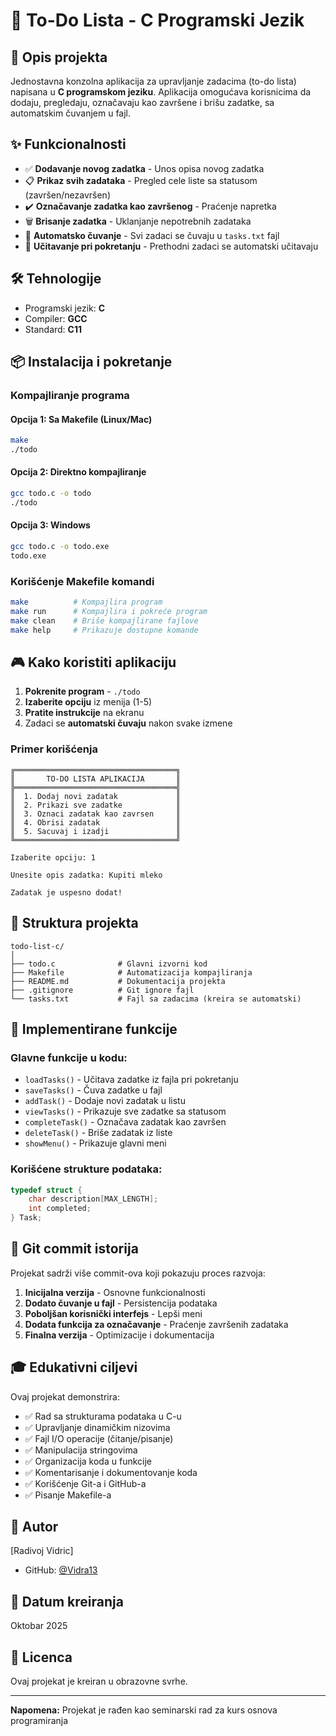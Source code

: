 # 📝 To-Do Lista - C Programski Jezik

## 📖 Opis projekta

Jednostavna konzolna aplikacija za upravljanje zadacima (to-do lista) napisana u **C programskom jeziku**. Aplikacija omogućava korisnicima da dodaju, pregledaju, označavaju kao završene i brišu zadatke, sa automatskim čuvanjem u fajl.

## ✨ Funkcionalnosti

- ✅ **Dodavanje novog zadatka** - Unos opisa novog zadatka
- 📋 **Prikaz svih zadataka** - Pregled cele liste sa statusom (završen/nezavršen)
- ✔️ **Označavanje zadatka kao završenog** - Praćenje napretka
- 🗑️ **Brisanje zadatka** - Uklanjanje nepotrebnih zadataka
- 💾 **Automatsko čuvanje** - Svi zadaci se čuvaju u `tasks.txt` fajl
- 🔄 **Učitavanje pri pokretanju** - Prethodni zadaci se automatski učitavaju

## 🛠️ Tehnologije

- Programski jezik: **C**
- Compiler: **GCC**
- Standard: **C11**

## 📦 Instalacija i pokretanje

### Kompajliranje programa

#### Opcija 1: Sa Makefile (Linux/Mac)
```bash
make
./todo
```

#### Opcija 2: Direktno kompajliranje
```bash
gcc todo.c -o todo
./todo
```

#### Opcija 3: Windows
```bash
gcc todo.c -o todo.exe
todo.exe
```

### Korišćenje Makefile komandi

```bash
make          # Kompajlira program
make run      # Kompajlira i pokreće program
make clean    # Briše kompajlirane fajlove
make help     # Prikazuje dostupne komande
```

## 🎮 Kako koristiti aplikaciju

1. **Pokrenite program** - `./todo`
2. **Izaberite opciju** iz menija (1-5)
3. **Pratite instrukcije** na ekranu
4. Zadaci se **automatski čuvaju** nakon svake izmene

### Primer korišćenja

```
╔════════════════════════════════════╗
║       TO-DO LISTA APLIKACIJA       ║
╠════════════════════════════════════╣
║  1. Dodaj novi zadatak             ║
║  2. Prikazi sve zadatke            ║
║  3. Oznaci zadatak kao zavrsen     ║
║  4. Obrisi zadatak                 ║
║  5. Sacuvaj i izadji               ║
╚════════════════════════════════════╝

Izaberite opciju: 1

Unesite opis zadatka: Kupiti mleko

Zadatak je uspesno dodat!
```

## 📂 Struktura projekta

```
todo-list-c/
│
├── todo.c              # Glavni izvorni kod
├── Makefile            # Automatizacija kompajliranja
├── README.md           # Dokumentacija projekta
├── .gitignore          # Git ignore fajl
└── tasks.txt           # Fajl sa zadacima (kreira se automatski)
```

## 🔧 Implementirane funkcije

### Glavne funkcije u kodu:

- `loadTasks()` - Učitava zadatke iz fajla pri pokretanju
- `saveTasks()` - Čuva zadatke u fajl
- `addTask()` - Dodaje novi zadatak u listu
- `viewTasks()` - Prikazuje sve zadatke sa statusom
- `completeTask()` - Označava zadatak kao završen
- `deleteTask()` - Briše zadatak iz liste
- `showMenu()` - Prikazuje glavni meni

### Korišćene strukture podataka:

```c
typedef struct {
    char description[MAX_LENGTH];
    int completed;
} Task;
```

## 📝 Git commit istorija

Projekat sadrži više commit-ova koji pokazuju proces razvoja:

1. **Inicijalna verzija** - Osnovne funkcionalnosti
2. **Dodato čuvanje u fajl** - Persistencija podataka
3. **Poboljšan korisnički interfejs** - Lepši meni
4. **Dodata funkcija za označavanje** - Praćenje završenih zadataka
5. **Finalna verzija** - Optimizacije i dokumentacija

## 🎓 Edukativni ciljevi

Ovaj projekat demonstrira:

- ✅ Rad sa strukturama podataka u C-u
- ✅ Upravljanje dinamičkim nizovima
- ✅ Fajl I/O operacije (čitanje/pisanje)
- ✅ Manipulacija stringovima
- ✅ Organizacija koda u funkcije
- ✅ Komentarisanje i dokumentovanje koda
- ✅ Korišćenje Git-a i GitHub-a
- ✅ Pisanje Makefile-a

## 👤 Autor

[Radivoj Vidric]
- GitHub: [@Vidra13](https://github.com/Vidra13)

## 📅 Datum kreiranja

Oktobar 2025

## 📄 Licenca

Ovaj projekat je kreiran u obrazovne svrhe.

---

**Napomena:** Projekat je rađen kao seminarski rad za kurs osnova programiranja
